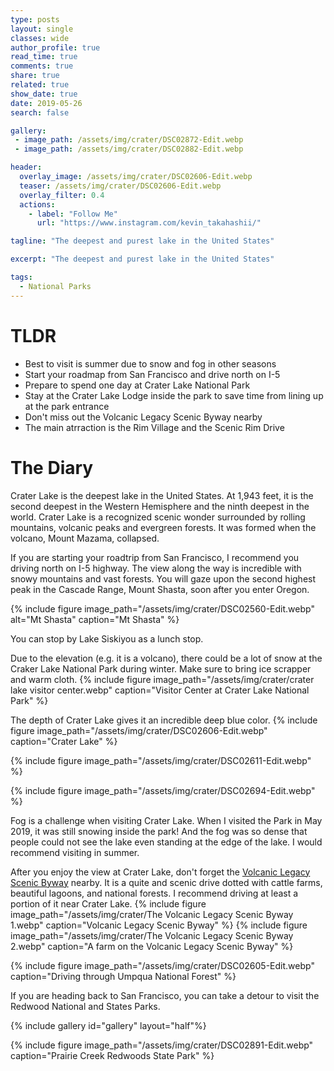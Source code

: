 ```yaml
---
type: posts
layout: single
classes: wide
author_profile: true
read_time: true
comments: true
share: true
related: true
show_date: true
date: 2019-05-26
search: false

gallery:
 - image_path: /assets/img/crater/DSC02872-Edit.webp
 - image_path: /assets/img/crater/DSC02882-Edit.webp

header:
  overlay_image: /assets/img/crater/DSC02606-Edit.webp
  teaser: /assets/img/crater/DSC02606-Edit.webp
  overlay_filter: 0.4
  actions:
    - label: "Follow Me"
      url: "https://www.instagram.com/kevin_takahashii/"

tagline: "The deepest and purest lake in the United States"

excerpt: "The deepest and purest lake in the United States"

tags:
  - National Parks
---
```


# TLDR
* Best to visit is summer due to snow and fog in other seasons
* Start your roadmap from San Francisco and drive north on I-5
* Prepare to spend one day at Crater Lake National Park
* Stay at the Crater Lake Lodge inside the park to save time from lining up at the park entrance
* Don't miss out the Volcanic Legacy Scenic Byway nearby
* The main atrraction is the Rim Village and the Scenic Rim Drive

# The Diary
Crater Lake is the deepest lake in the United States. At 1,943 feet, it is the second deepest in the Western Hemisphere and the ninth deepest in the world. Crater Lake is a recognized scenic wonder surrounded by rolling mountains, volcanic peaks and evergreen forests. It was formed when the volcano, Mount Mazama, collapsed.

If you are starting your roadtrip from San Francisco, I recommend you driving north on I-5 highway. The view along the way is incredible with snowy mountains and vast forests. You will gaze upon the second highest peak in the Cascade Range, Mount Shasta, soon after you enter Oregon.

{% include figure image_path="/assets/img/crater/DSC02560-Edit.webp" alt="Mt Shasta" caption="Mt Shasta" %}

You can stop by Lake Siskiyou as a lunch stop.

Due to the elevation (e.g. it is a volcano), there could be a lot of snow at the Craker Lake National Park during winter. Make sure to bring ice scrapper and warm cloth.
{% include figure image_path="/assets/img/crater/crater lake visitor center.webp" caption="Visitor Center at Crater Lake National Park" %}

The depth of Crater Lake gives it an incredible deep blue color.
{% include figure image_path="/assets/img/crater/DSC02606-Edit.webp" caption="Crater Lake" %}

{% include figure image_path="/assets/img/crater/DSC02611-Edit.webp"  %}

{% include figure image_path="/assets/img/crater/DSC02694-Edit.webp"  %}

Fog is a challenge when visiting Crater Lake. When I visited the Park in May 2019, it was still snowing inside the park! And the fog was so dense that people could not see the lake even standing at the edge of the lake. I would recommend visiting in summer.

After you enjoy the view at Crater Lake, don't forget the [Volcanic Legacy Scenic Byway](https://en.wikipedia.org/wiki/Volcanic_Legacy_Scenic_Byway) nearby. It is a quite and scenic drive dotted with cattle farms, beautiful lagoons, and national forests. I recommend driving at least a portion of it near Crater Lake.
{% include figure image_path="/assets/img/crater/The Volcanic Legacy Scenic Byway 1.webp" caption="Volcanic Legacy Scenic Byway" %}
{% include figure image_path="/assets/img/crater/The Volcanic Legacy Scenic Byway 2.webp" caption="A farm on the Volcanic Legacy Scenic Byway" %}



{% include figure image_path="/assets/img/crater/DSC02605-Edit.webp" caption="Driving through Umpqua National Forest" %}

If you are heading back to San Francisco, you can take a detour to visit the Redwood National and States Parks.

{% include gallery id="gallery" layout="half"%}

{% include figure image_path="/assets/img/crater/DSC02891-Edit.webp" caption="Prairie Creek Redwoods State Park" %}
